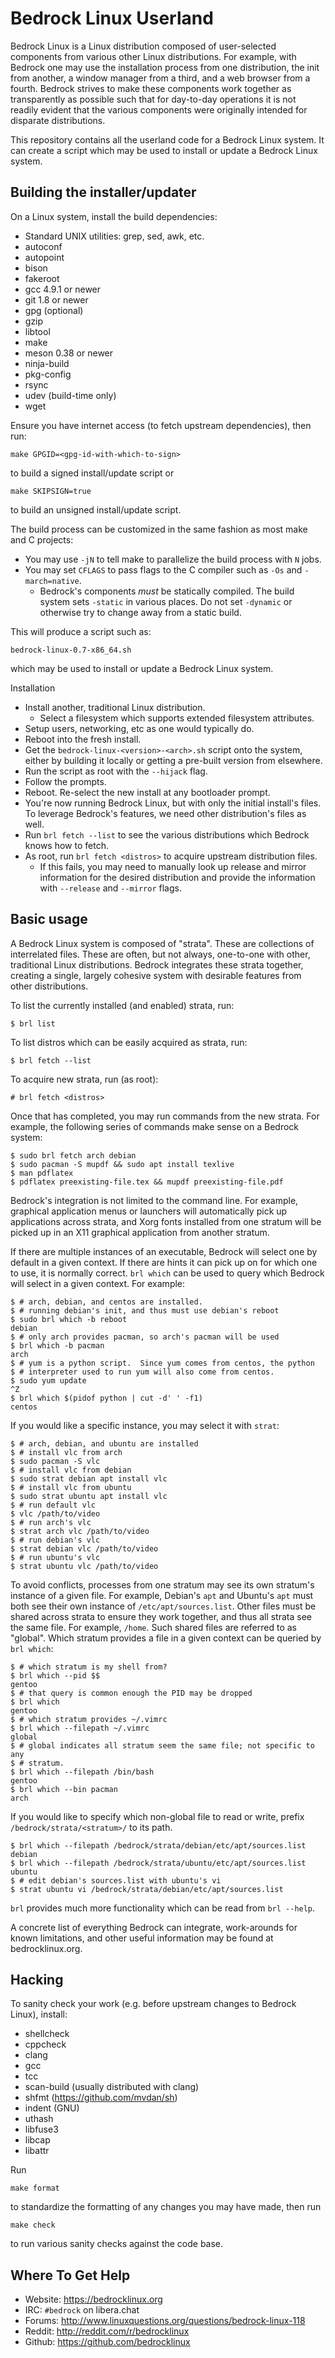 Bedrock Linux Userland
======================

Bedrock Linux is a Linux distribution composed of user-selected components from
various other Linux distributions.  For example, with Bedrock one may use the
installation process from one distribution, the init from another, a window
manager from a third, and a web browser from a fourth.  Bedrock strives to make
these components work together as transparently as possible such that for
day-to-day operations it is not readily evident that the various components
were originally intended for disparate distributions.

This repository contains all the userland code for a Bedrock Linux system.  It
can create a script which may be used to install or update a Bedrock Linux
system.

Building the installer/updater
------------------------------

On a Linux system, install the build dependencies:

- Standard UNIX utilities: grep, sed, awk, etc.
- autoconf
- autopoint
- bison
- fakeroot
- gcc 4.9.1 or newer
- git 1.8 or newer
- gpg (optional)
- gzip
- libtool
- make
- meson 0.38 or newer
- ninja-build
- pkg-config
- rsync
- udev (build-time only)
- wget

Ensure you have internet access (to fetch upstream dependencies), then run:

	make GPGID=<gpg-id-with-which-to-sign>

to build a signed install/update script or

	make SKIPSIGN=true

to build an unsigned install/update script.

The build process can be customized in the same fashion as most make and C
projects:

- You may use `-jN` to tell make to parallelize the build process with `N`
  jobs.
- You may set `CFLAGS` to pass flags to the C compiler such as `-Os` and
  `-march=native`.
	- Bedrock's components *must* be statically compiled.  The build system
	  sets `-static` in various places.  Do not set `-dynamic` or otherwise
	  try to change away from a static build.

This will produce a script such as:

	bedrock-linux-0.7-x86_64.sh

which may be used to install or update a Bedrock Linux system.

Installation

- Install another, traditional Linux distribution.
	- Select a filesystem which supports extended filesystem attributes.
- Setup users, networking, etc as one would typically do.
- Reboot into the fresh install.
- Get the `bedrock-linux-<version>-<arch>.sh` script onto the system, either by
  building it locally or getting a pre-built version from elsewhere.
- Run the script as root with the `--hijack` flag.
- Follow the prompts.
- Reboot.  Re-select the new install at any bootloader prompt.
- You're now running Bedrock Linux, but with only the initial install's files.
  To leverage Bedrock's features, we need other distribution's files as well.
- Run `brl fetch --list` to see the various distributions which Bedrock knows
  how to fetch.
- As root, run `brl fetch <distros>` to acquire upstream distribution files.
	- If this fails, you may need to manually look up release and mirror
	  information for the desired distribution and provide the information
	  with `--release` and `--mirror` flags.

Basic usage
-----------

A Bedrock Linux system is composed of "strata".  These are collections of
interrelated files.  These are often, but not always, one-to-one with other,
traditional Linux distributions.  Bedrock integrates these strata together,
creating a single, largely cohesive system with desirable features from other
distributions.

To list the currently installed (and enabled) strata, run:

	$ brl list

To list distros which can be easily acquired as strata, run:

	$ brl fetch --list

To acquire new strata, run (as root):

	# brl fetch <distros>

Once that has completed, you may run commands from the new strata.  For
example, the following series of commands make sense on a Bedrock system:

	$ sudo brl fetch arch debian
	$ sudo pacman -S mupdf && sudo apt install texlive
	$ man pdflatex
	$ pdflatex preexisting-file.tex && mupdf preexisting-file.pdf

Bedrock's integration is not limited to the command line.  For example,
graphical application menus or launchers will automatically pick up
applications across strata, and Xorg fonts installed from one stratum will be
picked up in an X11 graphical application from another stratum.

If there are multiple instances of an executable, Bedrock will select one by
default in a given context.  If there are hints it can pick up on for which one
to use, it is normally correct.  `brl which` can be used to query which Bedrock
will select in a given context.  For example:

	$ # arch, debian, and centos are installed.
	$ # running debian's init, and thus must use debian's reboot
	$ sudo brl which -b reboot
	debian
	$ # only arch provides pacman, so arch's pacman will be used
	$ brl which -b pacman
	arch
	$ # yum is a python script.  Since yum comes from centos, the python
	$ # interpreter used to run yum will also come from centos.
	$ sudo yum update
	^Z
	$ brl which $(pidof python | cut -d' ' -f1)
	centos

If you would like a specific instance, you may select it with `strat`:

	$ # arch, debian, and ubuntu are installed
	$ # install vlc from arch
	$ sudo pacman -S vlc
	$ # install vlc from debian
	$ sudo strat debian apt install vlc
	$ # install vlc from ubuntu
	$ sudo strat ubuntu apt install vlc
	$ # run default vlc
	$ vlc /path/to/video
	$ # run arch's vlc
	$ strat arch vlc /path/to/video
	$ # run debian's vlc
	$ strat debian vlc /path/to/video
	$ # run ubuntu's vlc
	$ strat ubuntu vlc /path/to/video

To avoid conflicts, processes from one stratum may see its own stratum's
instance of a given file.  For example, Debian's `apt` and Ubuntu's `apt` must
both see their own instance of `/etc/apt/sources.list`.  Other files must be
shared across strata to ensure they work together, and thus all strata see the
same file.  For example, `/home`.  Such shared files are referred to as
"global".  Which stratum provides a file in a given context can be queried by
`brl which`:

	$ # which stratum is my shell from?
	$ brl which --pid $$
	gentoo
	$ # that query is common enough the PID may be dropped
	$ brl which
	gentoo
	$ # which stratum provides ~/.vimrc
	$ brl which --filepath ~/.vimrc
	global
	$ # global indicates all stratum seem the same file; not specific to any
	$ # stratum.
	$ brl which --filepath /bin/bash
	gentoo
	$ brl which --bin pacman
	arch

If you would like to specify which non-global file to read or write, prefix
`/bedrock/strata/<stratum>/` to its path.

	$ brl which --filepath /bedrock/strata/debian/etc/apt/sources.list
	debian
	$ brl which --filepath /bedrock/strata/ubuntu/etc/apt/sources.list
	ubuntu
	$ # edit debian's sources.list with ubuntu's vi
	$ strat ubuntu vi /bedrock/strata/debian/etc/apt/sources.list

`brl` provides much more functionality which can be read from `brl --help`.

A concrete list of everything Bedrock can integrate, work-arounds for known
limitations, and other useful information may be found at bedrocklinux.org.

Hacking
-------

To sanity check your work (e.g. before upstream changes to Bedrock Linux),
install:

- shellcheck
- cppcheck
- clang
- gcc
- tcc
- scan-build (usually distributed with clang)
- shfmt (https://github.com/mvdan/sh)
- indent (GNU)
- uthash
- libfuse3
- libcap
- libattr

Run

	make format

to standardize the formatting of any changes you may have made, then run

	make check

to run various sanity checks against the code base.

Where To Get Help
-----------------

- Website: https://bedrocklinux.org
- IRC: `#bedrock` on libera.chat
- Forums: http://www.linuxquestions.org/questions/bedrock-linux-118
- Reddit: http://reddit.com/r/bedrocklinux
- Github: https://github.com/bedrocklinux
